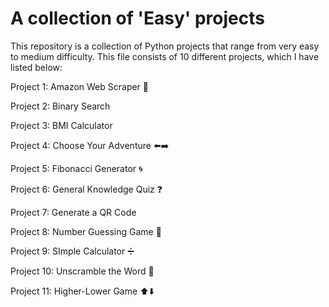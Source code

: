 # A collection of 'Easy' projects

This repository is a collection of Python projects that range from very easy to medium difficulty. This file consists of 10 different projects, which I have listed below:

Project 1: Amazon Web Scraper 🍜

Project 2: Binary Search

Project 3: BMI Calculator 

Project 4: Choose Your Adventure ⬅️➡️

Project 5: Fibonacci Generator 🌀

Project 6: General Knowledge Quiz ❓

Project 7: Generate a QR Code

Project 8: Number Guessing Game 🔢

Project 9: SImple Calculator ➗

Project 10: Unscramble the Word 💭

Project 11: Higher-Lower Game ⬆️⬇️
